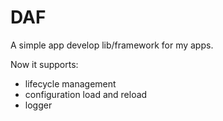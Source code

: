 # DAF

A simple app develop lib/framework for my apps.

Now it supports:

- lifecycle management
- configuration load and reload
- logger
